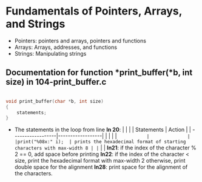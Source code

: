 # Fundamentals of Pointers, Arrays, and Strings

- Pointers: pointers and arrays, pointers and functions
- Arrays: Arrays, addresses, and functions
- Strings: Manipulating strings

## Documentation for function *print_buffer(*b, int size) in __104-print_buffer.c__

```c

void print_buffer(char *b, int size)
{
	statements;
}

```

- The statements in the loop  from line __ln 20__:
|                   |		       |
| 	Statements  |      Action      |
| ------------------|------------------|
|	  	    |  	               |
|````     	    |		       |
|print("%08x:" i);  | prints the hexadecimal format of starting characters with max-width 8 |
|````		    |		       |
__ln21__: if the index of the character % 2 == 0, add space before printing
__ln22__: if the index of the character < size, print the hexadecimal format with max-width 2
otherwise, print double space for the alignment 
__ln28__: print space for the alignment of the characters.
